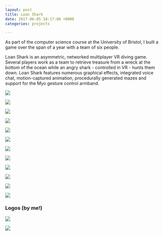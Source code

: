 ```yaml
---
layout: post
title: Loan Shark
date: 2017-06-05 18:17:00 +0000
categories: projects

---
```

As part of the computer science course at the University of Bristol, I built a game over the span of a year with a team of six people.

Loan Shark is an asymmetric, networked multiplayer VR diving game. Several players work as a team to retrieve treasure from a wreck at the bottom of the ocean while an angry shark - controlled in VR - hunts them down. Loan Shark features numerous graphical effects, integrated voice chat, motion-captured animation, procedurally generated mazes and support for the Myo gesture control armband.

![](/assets/2017-06-05-loan-shark/loan-shark-1.png)

![](/assets/2017-06-05-loan-shark/loan-shark-2.png)

![](/assets/2017-06-05-loan-shark/loan-shark-3.png)

![](/assets/2017-06-05-loan-shark/loan-shark-4.png)

![](/assets/2017-06-05-loan-shark/loan-shark-5.png)

![](/assets/2017-06-05-loan-shark/loan-shark-6.png)

![](/assets/2017-06-05-loan-shark/loan-shark-7.png)

![](/assets/2017-06-05-loan-shark/loan-shark-8.png)

![](/assets/2017-06-05-loan-shark/loan-shark-9.png)

![](/assets/2017-06-05-loan-shark/loan-shark-10.png)

![](/assets/2017-06-05-loan-shark/loan-shark-11.png)

![](/assets/2017-06-05-loan-shark/loan-shark-12.png)

### Logos (by me!)

![](/assets/2017-06-05-loan-shark/loan-shark-logo.png)

![](/assets/2017-06-05-loan-shark/vulcan-games-logo.png)